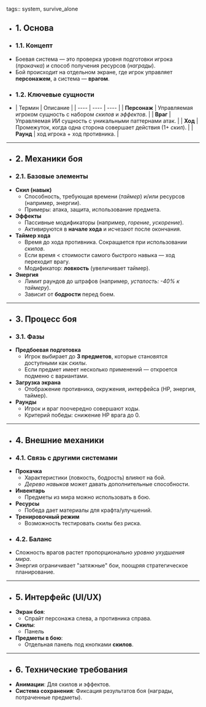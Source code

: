 tags:: system, survive_alone

- ## 1. Основа
- ### 1.1. Концепт
- Боевая система — это проверка уровня подготовки игрока (*прокачка*) и способ получения ресурсов (*награды*).
- Бой происходит на отдельном экране, где игрок управляет **персонажем**, а система — **врагом**.
- ### 1.2. Ключевые сущности
- | Термин | Описание |
  | ---- | ---- | ---- |
  | **Персонаж** | Управляемая игроком сущность с набором *скилов* и *эффектов*. |
  | **Враг** | Управляемая ИИ сущность с уникальными паттернами атак. |
  | **Ход** | Промежуток, когда одна сторона совершает действия (1+ *скил*). |
  | **Раунд** | ход игрока + ход противника. |
- ---
- ## 2. Механики боя
- ### 2.1. Базовые элементы
- **Скил (навык)**
	- Способность, требующая времени (*таймер*) и/или ресурсов (например, энергии).
	- Примеры: атака, защита, использование предмета.
- **Эффекты**
	- Пассивные модификаторы (например, *горение*, *ускорение*).
	- Активируются в **начале хода** и исчезают после окончания.
- **Таймер хода**
	- Время до хода противника. Сокращается при использовании *скилов*.
	- Если время < стоимости самого быстрого навыка — ход переходит врагу.
	- Модификатор: **ловкость** (увеличивает таймер).
- **Энергия**
	- Лимит раундов до штрафов (например, *усталость: -40% к таймеру*).
	- Зависит от **бодрости** перед боем.
- ---
- ## **3. Процесс боя**
- ### **3.1. Фазы**
- **Предбоевая подготовка**
	- Игрок выбирает до **3 предметов**, которые становятся доступными как *скилы*.
	- Если предмет имеет несколько применений — откроется подменю с вариантами.
- **Загрузка экрана**
	- Отображение противника, окружения, интерфейса (HP, энергия, таймер).
- **Раунды**
	- Игрок и враг поочередно совершают ходы.
	- Критерий победы: снижение HP врага до 0.
- ---
- ## **4. Внешние механики**
- ### **4.1. Связь с другими системами**
- **Прокачка**
	- Характеристики (ловкость, бодрость) влияют на бой.
	- *Дерево навыков* может давать дополнительные способности.
- **Инвентарь**
	- Предметы из мира можно использовать в бою.
- **Ресурсы**
	- Победа дает материалы для крафта/улучшений.
- **Тренировочный режим**
	- Возможность тестировать скилы без риска.
- ### **4.2. Баланс**
- Сложность врагов растет пропорционально *уровню ухудшения мира*.
- Энергия ограничивает "затяжные" бои, поощряя стратегическое планирование.
- ---
- ## **5. Интерфейс (UI/UX)**
- **Экран боя**:
	- Спрайт персонажа слева, а противника справа.
- **Скилы**:
	- Панель
- **Предметы в бою**:
	- Отдельная панель под кнопками **скилов**.
- ---
- ## **6. Технические требования**
- **Анимации**: Для скилов и эффектов.
- **Система сохранения**: Фиксация результатов боя (награды, потраченные предметы).